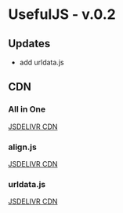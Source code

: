 # UsefulJS - v.0.2

## Updates
+ add urldata.js

## CDN
### All in One
[JSDELIVR CDN](https://cdn.jsdelivr.net/combine/gh/Merret/UsefulJS@0.2/js/urldata.min.js,gh/Merret/UsefulJS@0.2/js/align.min.js)
### align.js
[JSDELIVR CDN](https://cdn.jsdelivr.net/gh/Merret/UsefulJS@0.2/js/align.min.js)
### urldata.js
[JSDELIVR CDN](https://cdn.jsdelivr.net/gh/Merret/UsefulJS@0.2/js/urldata.min.js)
